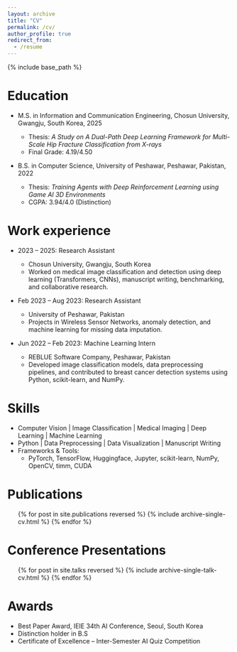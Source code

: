 ```yaml
---
layout: archive
title: "CV"
permalink: /cv/
author_profile: true
redirect_from:
  - /resume
---
```


{% include base_path %}

Education
======
* M.S. in Information and Communication Engineering, Chosun University, Gwangju, South Korea, 2025  
  * Thesis: *A Study on A Dual-Path Deep Learning Framework for Multi-Scale Hip Fracture Classification from X-rays*  
  * Final Grade: 4.19/4.50

* B.S. in Computer Science, University of Peshawar, Peshawar, Pakistan, 2022  
  * Thesis: *Training Agents with Deep Reinforcement Learning using Game AI 3D Environments*  
  * CGPA: 3.94/4.0 (Distinction)

Work experience
======
* 2023 – 2025: Research Assistant  
  * Chosun University, Gwangju, South Korea  
  * Worked on medical image classification and detection using deep learning (Transformers, CNNs), manuscript writing, benchmarking, and collaborative research.

* Feb 2023 – Aug 2023: Research Assistant  
  * University of Peshawar, Pakistan  
  * Projects in Wireless Sensor Networks, anomaly detection, and machine learning for missing data imputation.

* Jun 2022 – Feb 2023: Machine Learning Intern  
  * REBLUE Software Company, Peshawar, Pakistan  
  * Developed image classification models, data preprocessing pipelines, and contributed to breast cancer detection systems using Python, scikit-learn, and NumPy.

Skills
======
* Computer Vision | Image Classification | Medical Imaging | Deep Learning | Machine Learning
* Python | Data Preprocessing | Data Visualization | Manuscript Writing
* Frameworks & Tools:
  * PyTorch, TensorFlow, Huggingface, Jupyter, scikit-learn, NumPy, OpenCV, timm, CUDA

Publications
======
<ul>{% for post in site.publications reversed %}
  {% include archive-single-cv.html %}
{% endfor %}</ul>

Conference Presentations
======
<ul>{% for post in site.talks reversed %}
  {% include archive-single-talk-cv.html %}
{% endfor %}</ul>

Awards
======
* Best Paper Award, IEIE 34th AI Conference, Seoul, South Korea
* Distinction holder in B.S
* Certificate of Excellence – Inter-Semester AI Quiz Competition
